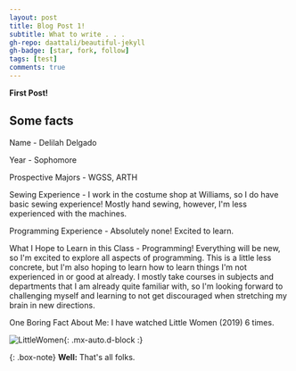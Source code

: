 ```yaml
---
layout: post
title: Blog Post 1!
subtitle: What to write . . .
gh-repo: daattali/beautiful-jekyll
gh-badge: [star, fork, follow]
tags: [test]
comments: true
---
```


**First Post!**

## Some facts
Name - Delilah Delgado

Year - Sophomore 

Prospective Majors - WGSS, ARTH

Sewing Experience - I work in the costume shop at Williams, so I do have basic sewing experience! Mostly hand sewing, however, I'm less experienced with the machines. 

Programming Experience - Absolutely none! Excited to learn. 

What I Hope to Learn in this Class - Programming! Everything will be new, so I'm excited to explore all aspects of programming. This is a little less concrete, but I'm also hoping to learn how to learn things I'm not experienced in or good at already. I mostly take courses in subjects and departments that I am already quite familiar with, so I'm looking forward to challenging myself and learning to not get discouraged when stretching my brain in new directions. 

One Boring Fact About Me: I have watched Little Women (2019) 6 times.

![LittleWomen](https://delilahdelgado.github.io/img/littlewomen.jpg){: .mx-auto.d-block :}

{: .box-note}
**Well:** That's all folks.
